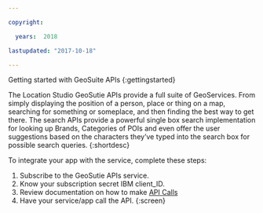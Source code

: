 ```yaml
---

copyright:

  years:  2018

lastupdated: "2017-10-18"

---
```

 
 Getting started with GeoSuite APIs
{:gettingstarted} 

The Location Studio GeoSutie APIs provide a full suite of GeoServices. From simply displaying the position of a person, place or thing on a map, searching for something or someplace, and then finding the best way to get there. The search APIs provide a powerful single box search implementation for looking up Brands, Categories of POIs and even offer the user suggestions based on the characters they’ve typed into the search box for possible search queries.
{:shortdesc}

To integrate your app with the service, complete these steps:  
 
1. Subscribe to the  GeoSutie APIs service.
2. Know your subscription secret IBM client_ID.
3. Review documentation on how to make [API Calls](https://comtech.developerprogram.org/site/docs/geoservice/?oem=ibm)  
4. Have your service/app call the API.
{:screen}